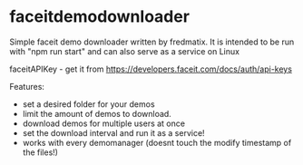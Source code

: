 # faceitdemodownloader
Simple faceit demo downloader written by fredmatix.
It is intended to be run with "npm run start" and can also serve as a service on Linux

faceitAPIKey - get it from https://developers.faceit.com/docs/auth/api-keys 

Features:
- set a desired folder for your demos
- limit the amount of demos to download.
- download demos for multiple users at once
- set the download interval and run it as a service!
- works with every demomanager (doesnt touch the modify timestamp of the files!)
